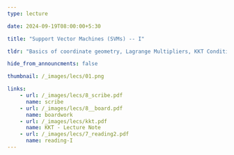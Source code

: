 ```yaml
---
type: lecture

date: 2024-09-19T08:00:00+5:30

title: "Support Vector Machines (SVMs) -- I"

tldr: "Basics of coordinate geometry, Lagrange Multipliers, KKT Conditions"

hide_from_announcments: false

thumbnail: /_images/lecs/01.png

links: 
    - url: /_images/lecs/8_scribe.pdf
      name: scribe
    - url: /_images/lecs/8__board.pdf
      name: boardwork
    - url: /_images/lecs/kkt.pdf
      name: KKT - Lecture Note
    - url: /_images/lecs/7_reading2.pdf
      name: reading-I
---
```

